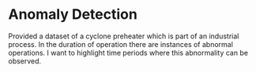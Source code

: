 # Anomaly Detection
 Provided a dataset of a cyclone preheater which is part of an industrial process. In the duration of operation there are instances of abnormal operations. I want to highlight time periods where this abnormality can be observed.
